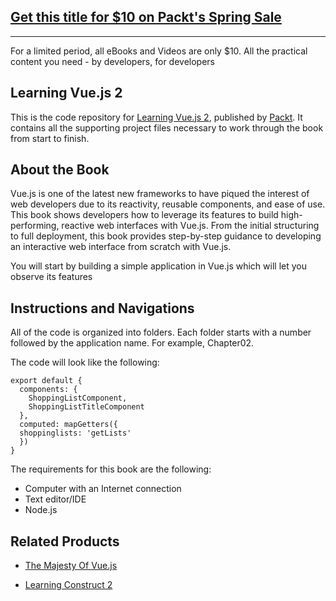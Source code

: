 ## [Get this title for $10 on Packt's Spring Sale](https://www.packt.com/B05560?utm_source=github&utm_medium=packt-github-repo&utm_campaign=spring_10_dollar_2022)
-----
For a limited period, all eBooks and Videos are only $10. All the practical content you need \- by developers, for developers

## Learning Vue.js 2
This is the code repository for [Learning Vue.js 2](https://www.packtpub.com/web-development/learning-vuejs-2?utm_source=github&utm_medium=repository&utm_campaign=9781786469946), published by [Packt](https://www.packtpub.com/). It contains all the supporting project files necessary to work through the book from start to finish.
## About the Book
Vue.js is one of the latest new frameworks to have piqued the interest of web developers due to its reactivity, reusable components, and ease of use.
This book shows developers how to leverage its features to build high-performing, reactive web interfaces with Vue.js. From the initial structuring to full deployment, this book provides step-by-step guidance to developing an interactive web interface from scratch with Vue.js.

You will start by building a simple application in Vue.js which will let you observe its features 


## Instructions and Navigations
All of the code is organized into folders. Each folder starts with a number followed by the application name. For example, Chapter02.



The code will look like the following:
```
export default {
  components: {
    ShoppingListComponent,
    ShoppingListTitleComponent
  },
  computed: mapGetters({
  shoppinglists: 'getLists'
  })
}
```

The requirements for this book are the following:
* Computer with an Internet connection
* Text editor/IDE
* Node.js

## Related Products

* [The Majesty Of Vue.js](https://www.packtpub.com/web-development/majesty-vuejs?utm_source=github&utm_medium=repository&utm_campaign=9781787124370)

* [Learning Construct 2](https://www.packtpub.com/game-development/learning-construct-2?utm_source=github&utm_medium=repository&utm_campaign=9781784397678)


